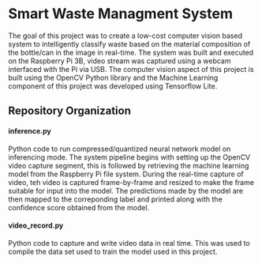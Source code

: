# Smart Waste Managment System
The goal of this project was to create a low-cost computer vision based system to intelligently classify waste based on the material composition of the bottle/can in the image in real-time. The system was built and executed on the Raspberry Pi 3B, video stream was captured using a webcam interfaced with the Pi via USB. The computer vision aspect of this project is built using the OpenCV Python library and the Machine Learning component of this project was developed using Tensorflow Lite.

## Repository Organization
#### inference.py
Python code to run compressed/quantized neural network model on inferencing mode. The system pipeline begins with setting up the OpenCV video capture     segment, this is followed by retrieving the machine learning model from the Raspberry Pi file system. During the real-time capture of video, teh video is   captured frame-by-frame and resized to make the frame suitable for input into the model. The predictions made by the model are then mapped to the correponding label and printed along with the confidence score obtained from the model.
  
#### video_record.py
Python code to capture and write video data in real time. This was used to compile the data set used to train the model used in this project. 
